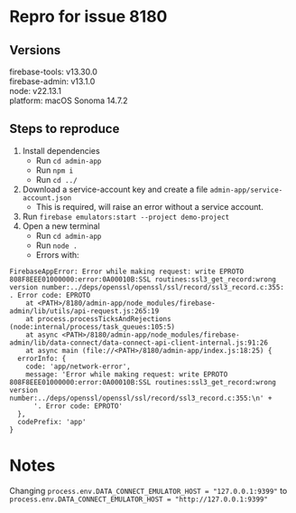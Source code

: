 # Repro for issue 8180

## Versions

firebase-tools: v13.30.0<br>
firebase-admin: v13.1.0<br>
node: v22.13.1<br>
platform: macOS Sonoma 14.7.2

## Steps to reproduce

1. Install dependencies
   - Run `cd admin-app`
   - Run `npm i`
   - Run `cd ../`
2. Download a service-account key and create a file `admin-app/service-account.json`
   - This is required, will raise an error without a service account.
3. Run `firebase emulators:start --project demo-project`
4. Open a new terminal
   - Run `cd admin-app`
   - Run `node .`
   - Errors with:

```
FirebaseAppError: Error while making request: write EPROTO 808F8EEE01000000:error:0A00010B:SSL routines:ssl3_get_record:wrong version number:../deps/openssl/openssl/ssl/record/ssl3_record.c:355:
. Error code: EPROTO
    at <PATH>/8180/admin-app/node_modules/firebase-admin/lib/utils/api-request.js:265:19
    at process.processTicksAndRejections (node:internal/process/task_queues:105:5)
    at async <PATH>/8180/admin-app/node_modules/firebase-admin/lib/data-connect/data-connect-api-client-internal.js:91:26
    at async main (file://<PATH>/8180/admin-app/index.js:18:25) {
  errorInfo: {
    code: 'app/network-error',
    message: 'Error while making request: write EPROTO 808F8EEE01000000:error:0A00010B:SSL routines:ssl3_get_record:wrong version number:../deps/openssl/openssl/ssl/record/ssl3_record.c:355:\n' +
      '. Error code: EPROTO'
  },
  codePrefix: 'app'
}
```

# Notes

Changing `process.env.DATA_CONNECT_EMULATOR_HOST = "127.0.0.1:9399"` to `process.env.DATA_CONNECT_EMULATOR_HOST = "http://127.0.0.1:9399"`
